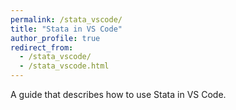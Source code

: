 ```yaml
---
permalink: /stata_vscode/
title: "Stata in VS Code"
author_profile: true
redirect_from: 
  - /stata_vscode/
  - /stata_vscode.html
---
```


A guide that describes how to use Stata in VS Code.